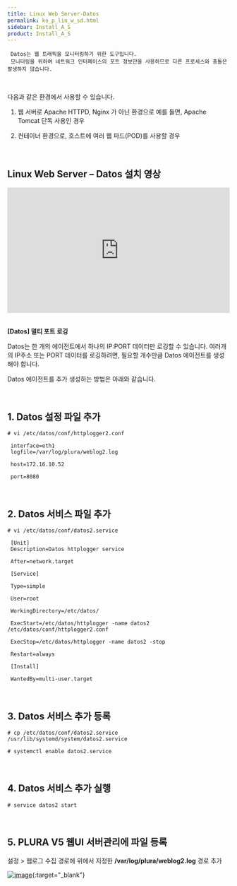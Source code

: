 ```yaml
---
title: Linux Web Server-Datos
permalink: ko_p_lin_w_sd.html
sidebar: Install_A_S
product: Install_A_S
---
```



     Datos는 웹 트래픽을 모니터링하기 위한 도구입니다.
     모니터링을 위하여 네트워크 인터페이스의 포트 정보만을 사용하므로 다른 프로세스와 충돌은 발생하지 않습니다.

<br />

다음과 같은 환경에서 사용할 수 있습니다.

1) 웹 서버로 Apache HTTPD, Nginx 가 아닌 환경으로 예를 들면, Apache Tomcat 단독 사용인 경우

2) 컨테이너 환경으로, 호스트에 여러 웹 파드(POD)를 사용할 경우

<br />

## Linux Web Server – Datos 설치 영상

<style>.embed-container { position: relative; padding-bottom: 56.25%; height: 0; overflow: hidden; max-width: 100%; } .embed-container iframe, .embed-container object, .embed-container embed { position: absolute; top: 0; left: 0; width: 100%; height: 100%; }</style><div class='embed-container'><iframe src='https://www.youtube.com/embed/TqDUR002tt0' frameborder='0' allowfullscreen></iframe></div>

<br />

__[Datos] 멀티 포트 로깅__


Datos는 한 개의 에이전트에서 하나의 IP:PORT 데이터만 로깅할 수 있습니다.
여러개의 IP주소 또는 PORT 데이터를 로깅하려면, 필요할 개수만큼 Datos 에이전트를 생성해야 합니다.

Datos 에이전트를 추가 생성하는 방법은 아래와 같습니다.

<br />

## 1. Datos 설정 파일 추가

`# vi /etc/datos/conf/httplogger2.conf`

     interface=eth1
     logfile=/var/log/plura/weblog2.log

     host=172.16.10.52

     port=8080

<br />

## 2. Datos 서비스 파일 추가
`# vi /etc/datos/conf/datos2.service`

     [Unit]
     Description=Datos httplogger service

     After=network.target

     [Service]

     Type=simple

     User=root

     WorkingDirectory=/etc/datos/

     ExecStart=/etc/datos/httplogger -name datos2 /etc/datos/conf/httplogger2.conf

     ExecStop=/etc/datos/httplogger -name datos2 -stop

     Restart=always

     [Install]

     WantedBy=multi-user.target

<br />

## 3. Datos 서비스 추가 등록

`# cp /etc/datos/conf/datos2.service /usr/lib/systemd/system/datos2.service`

`# systemctl enable datos2.service`

<br />

## 4. Datos 서비스 추가 실행
     
`# service datos2 start`

<br />

## 5. PLURA V5 웹UI 서버관리에 파일 등록

설정 > 웹로그 수집 경로에 위에서 지정한 __/var/log/plura/weblog2.log__ 경로 추가

[![image](/docs/images/Ins_G/Linux_WebServer_Datos/webserver_datos.png)](/docs/images/Ins_G/Linux_WebServer_Datos/webserver_datos.png){:target="_blank"}